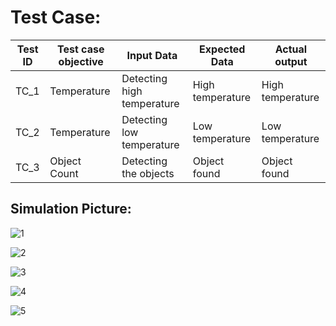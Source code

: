 # Test Case:

| Test ID | Test case objective | Input Data | Expected Data | Actual output |
| --------| --------------------|------------|---------------|---------------|
| TC_1 | Temperature | Detecting high temperature| High temperature | High temperature |
| TC_2 | Temperature | Detecting low temperature | Low temperature | Low temperature |
| TC_3 | Object Count | Detecting the objects   | Object found | Object found|



























## Simulation Picture:

![1](https://user-images.githubusercontent.com/98894505/157102007-6681dcc2-e12c-47fa-aba6-f5d3dc7ae015.PNG)


![2](https://user-images.githubusercontent.com/98894505/157102086-9b7802da-248d-4130-ba9d-4a82431b2cd0.PNG)


![3](https://user-images.githubusercontent.com/98894505/157102200-c4c0fc7a-db88-4701-ad70-68d3c26fe2fa.PNG)


![4](https://user-images.githubusercontent.com/98894505/157102283-3498fca4-58af-4c33-b5f1-503393c24c8e.PNG)


![5](https://user-images.githubusercontent.com/98894505/157102384-f2271ed8-a127-4add-a13a-4244b486d42e.PNG)



